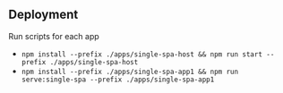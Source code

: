 ## Deployment

Run scripts for each app 
- `npm install --prefix ./apps/single-spa-host && npm run start --prefix ./apps/single-spa-host`
- `npm install --prefix ./apps/single-spa-app1 && npm run serve:single-spa --prefix ./apps/single-spa-app1`